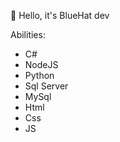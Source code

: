 👋 Hello, it's BlueHat dev

Abilities:
- C#
- NodeJS
- Python
- Sql Server
- MySql
- Html
- Css
- JS


<!---
bluehat8/bluehat8 is a ✨ special ✨ repository because its `README.md` (this file) appears on your GitHub profile.
You can click the Preview link to take a look at your changes.
--->
